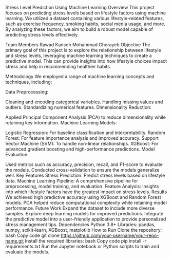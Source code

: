 

Stress Level Prediction Using Machine Learning
Overview
This project focuses on predicting stress levels based on lifestyle factors using machine learning. We utilized a dataset containing various lifestyle-related features, such as exercise frequency, smoking habits, social media usage, and more. By analyzing these factors, we aim to build a robust model capable of predicting stress levels effectively.

Team Members
Rawad Kansoh
Mohammad Ghorayeb
Objective
The primary goal of this project is to explore the relationship between lifestyle and stress levels, leveraging machine learning techniques to create a predictive model. This can provide insights into how lifestyle choices impact stress and help in recommending healthier habits.

Methodology
We employed a range of machine learning concepts and techniques, including:

Data Preprocessing:

Cleaning and encoding categorical variables.
Handling missing values and outliers.
Standardizing numerical features.
Dimensionality Reduction:

Applied Principal Component Analysis (PCA) to reduce dimensionality while retaining key information.
Machine Learning Models:

Logistic Regression: For baseline classification and interpretability.
Random Forest: For feature importance analysis and improved accuracy.
Support Vector Machine (SVM): To handle non-linear relationships.
XGBoost: For advanced gradient boosting and high-performance predictions.
Model Evaluation:

Used metrics such as accuracy, precision, recall, and F1-score to evaluate the models.
Conducted cross-validation to ensure the models generalize well.
Key Features
Stress Prediction: Predict stress levels based on lifestyle data.
Machine Learning Pipeline: A comprehensive pipeline for preprocessing, model training, and evaluation.
Feature Analysis: Insights into which lifestyle factors have the greatest impact on stress levels.
Results
We achieved high predictive accuracy using XGBoost and Random Forest models.
PCA helped reduce computational complexity while retaining model performance.
Future Work
Expand the dataset to include more diverse samples.
Explore deep learning models for improved predictions.
Integrate the predictive model into a user-friendly application to provide personalized stress management tips.
Dependencies
Python 3.8+
Libraries: pandas, numpy, scikit-learn, XGBoost, matplotlib
How to Run
Clone the repository:
bash
Copy code
git clone https://github.com/your-username/your-repo-name.git
Install the required libraries:
bash
Copy code
pip install -r requirements.txt
Run the Jupyter notebook or Python scripts to train and evaluate the models.

